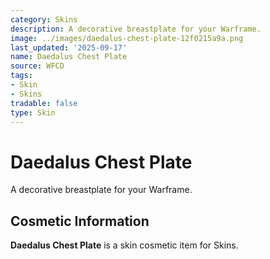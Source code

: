 ```yaml
---
category: Skins
description: A decorative breastplate for your Warframe.
image: ../images/daedalus-chest-plate-12f0215a9a.png
last_updated: '2025-09-17'
name: Daedalus Chest Plate
source: WFCD
tags:
- Skin
- Skins
tradable: false
type: Skin
---
```


# Daedalus Chest Plate

A decorative breastplate for your Warframe.

## Cosmetic Information

**Daedalus Chest Plate** is a skin cosmetic item for Skins.

